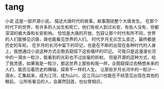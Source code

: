 # tang
小说
这是一部开源小说。
描述大唐时代的故事，故事围绕整个大唐发生。
在那个时代下的世界，有许多的人出生和死亡，他们有些人到过长安，有些人没有，但都深深的被大唐和长安影响。
恰恰是大唐的开放，包容让那个时代有所不同，世界的人们能够见识唐，唐也能看见世界的人们。
时代岁月无论怎么变迁，最终都是历史的车轮。
在岁月的长河中留下的印记，也是在不断的出现在各种时代的人身上，我想通过小说这种方式企图去窥探下这些循环的印记。
可我只是这漫漫长河中的一滴水一粒沙，能看到的光彩也不过丝毫的折射。
但是开源的这种方式，给了我灵感，如果我是一粒沙，那这世界上那些和我一样，企图窥探过去畅想未来的人们，能否沿着历史的横轴，探索不一样的人生。
让那些岁月长河中的一粒沙一滴水，汇集起来，成为江河，成为山川，这江河山川也能在不经意见出现在其他的眼前。
让所有看见的人，会慕然回首，也似曾相识。
